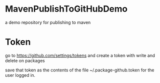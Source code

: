 # MavenPublishToGitHubDemo
a demo repository for publishing to maven

# Token

go to https://github.com/settings/tokens and create a token with write and delete on packages

save that token as the contents of the file ~/.package-github.token for the user logged in. 


